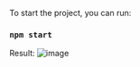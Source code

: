 To start the project, you can run:

### `npm start`

Result:
![image](https://github.com/yura-kiv/backendless-task/assets/94392546/efa3d1a8-feba-4814-9744-e8774106898d)

